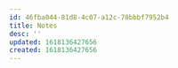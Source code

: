 ```yaml
---
id: 46fba044-81d8-4c07-a12c-78bbbf7952b4
title: Notes
desc: ''
updated: 1618136427656
created: 1618136427656
---
```


